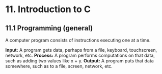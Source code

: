 # 11. Introduction to C
## 11.1 Programming (general)

A computer program consists of instructions executing one at a time.   

**Input:** A program gets data, perhaps from a file, keyboard, touchscreen, network, etc.
**Process:** A program performs computations on that data, such as adding two values like x + y.
**Output:** A program puts that data somewhere, such as to a file, screen, network, etc.

